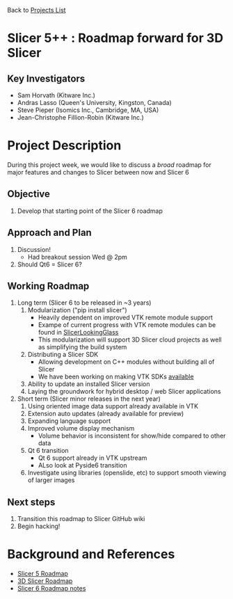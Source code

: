 Back to [Projects List](../../README.md#ProjectsList)

# Slicer 5++ : Roadmap forward for 3D Slicer

## Key Investigators

- Sam Horvath (Kitware Inc.)
- Andras Lasso (Queen's University, Kingston, Canada)
- Steve Pieper (Isomics Inc., Cambridge, MA, USA) 
- Jean-Christophe Fillion-Robin (Kitware Inc.)

# Project Description

During this project week, we would like to discuss a *broad* roadmap for major features and changes to Slicer between now and Slicer 6

## Objective

<!-- Describe here WHAT you would like to achieve (what you will have as end result). -->

1. Develop that starting point of the Slicer 6 roadmap 

## Approach and Plan

<!-- Describe here HOW you would like to achieve the objectives stated above. -->

1. Discussion!
    - Had breakout session Wed @ 2pm
1. Should Qt6 = Slicer 6?

## Working Roadmap

<!-- Update this section as you make progress, describing of what you have ACTUALLY DONE. If there are specific steps that you could not complete then you can describe them here, too. -->
1. Long term (Slicer 6 to be released in ~3 years)
    1. Modularization ("pip install slicer")
        - Heavily dependent on improved VTK remote module support
        - Exampe of current progress with VTK remote modules can be found in [SlicerLookingGlass](https://github.com/Kitware/LookingGlassVTKModule)
        - This modularization will support 3D Slicer cloud projects as well as simplifying the build system 
    1. Distributing a Slicer SDK
        - Allowing development on C++ modules without building all of Slicer
        - We have been working on making VTK SDKs [available](https://vtk.org/files/wheel-sdks/)
    1. Ability to update an installed Slicer version 
    1. Laying the groundwork for hybrid desktop / web Slicer applications
1. Short term (Slicer minor releases in the next year) 
    1. Using oriented image data support already available in VTK
    1. Extension auto updates (already available for preview)
    1. Expanding language support
    1. Improved volume display mechanism
        - Volume behavior is inconsistent for show/hide compared to other data
    1. Qt 6 transition
        - Qt 6 support already in VTK upstream
        - ALso look at Pyside6 transition
    1. Investigate using libraries (openslide, etc) to support smooth viewing of larger images

## Next steps

1. Transition this roadmap to Slicer GitHub wiki
2. Begin hacking!


# Background and References

<!-- If you developed any software, include link to the source code repository. If possible, also add links to sample data, and to any relevant publications. -->

- [Slicer 5 Roadmap](https://www.slicer.org/wiki/Documentation/Labs/Slicer5-roadmap)
- [3D Slicer Roadmap](https://github.com/Slicer/Slicer/wiki/Roadmap)
- [Slicer 6 Roadmap notes](https://docs.google.com/document/d/1X3Lv5yNBxViB-dMEYjEaw1g9825mlEVH-8R40jGSnJQ/edit?usp=sharing)
